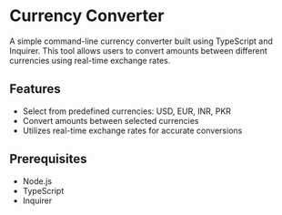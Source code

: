 # Currency Converter

A simple command-line currency converter built using TypeScript and Inquirer. This tool allows users to convert amounts between different currencies using real-time exchange rates.

## Features

- Select from predefined currencies: USD, EUR, INR, PKR
- Convert amounts between selected currencies
- Utilizes real-time exchange rates for accurate conversions

## Prerequisites

- Node.js
- TypeScript
- Inquirer